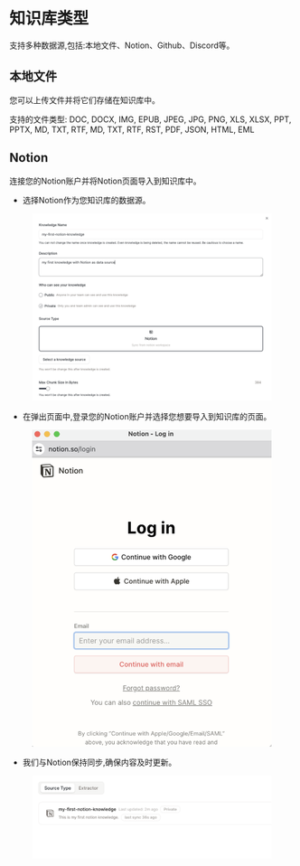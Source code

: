 # 知识库类型

支持多种数据源,包括:本地文件、Notion、Github、Discord等。

## 本地文件

您可以上传文件并将它们存储在知识库中。

支持的文件类型: DOC, DOCX, IMG, EPUB, JPEG, JPG, PNG, XLS, XLSX, PPT, PPTX, MD, TXT, RTF, MD, TXT, RTF, RST, PDF, JSON, HTML, EML

## Notion

连接您的Notion账户并将Notion页面导入到知识库中。

* 选择Notion作为您知识库的数据源。

<figure><img src="../images/notion.png" alt="notion"></figure>

* 在弹出页面中,登录您的Notion账户并选择您想要导入到知识库的页面。

<figure><img src="../images/notion-2.png" alt="notion-2"></figure>

* 我们与Notion保持同步,确保内容及时更新。

<figure><img src="../images/notion-3.png" alt="notion-3"></figure>


<!-- ## Github



## Discord -->
